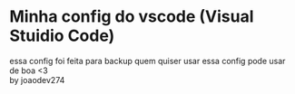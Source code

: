 # Minha config do vscode (Visual Stuidio Code)
essa config foi feita para backup quem quiser usar essa config pode usar de boa <3 <br>
by joaodev274